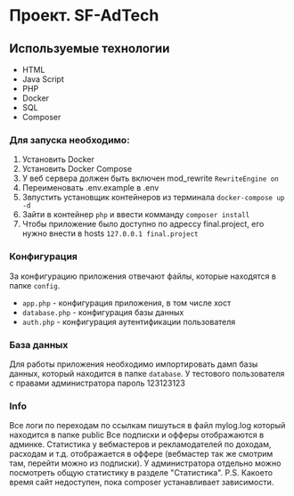 
# Проект. SF-AdTech

## Используемые технологии
* HTML
* Java Script
* PHP
* Docker
* SQL
* Composer 

### Для запуска необходимо:
1. Установить Docker
2. Установить Docker Compose
3. У веб сервера должен быть включен mod_rewrite `RewriteEngine on`
6. Переименовать .env.example в .env
4. Звпустить установщик контейнеров из терминала `docker-compose up -d`
5. Зайти в контейнер `php` и ввести комманду `composer install`
7. Чтобы приложение было доступно по адрессу final.project, его нужно внести в hosts `127.0.0.1 final.project`


### Конфигурация

За конфигурацию приложения отвечают файлы, которые находятся в папке `config`.

- `app.php` - конфигурация приложения, в том числе хост
- `database.php` - конфигурация базы данных
- `auth.php` - конфигурация аутентификации пользователя

### База данных

Для работы приложения необходимо импортировать дамп базы данных, который находится в папке `database`.
У тестового пользователя с правами администратора пароль 123123123

### Info
Все логи по переходам по ссылкам пишуться в файл mylog.log который находится в папке public
Все подписки и офферы отображаются в админке.
Статистика у вебмастеров и рекламодателей по доходам, расходам и т.д. отображается в оффере (вебмастер так же смотрим там, перейти можно из подписки).
У администратора отдельно можно посмотреть общую статистику в разделе "Статистика".
P.S. Какоето время сайт недоступен, пока composer устанавливает зависимости.

